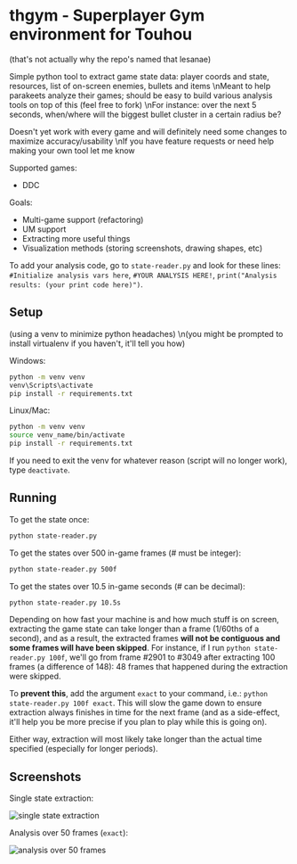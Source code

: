 # thgym - Superplayer Gym environment for Touhou
(that's not actually why the repo's named that lesanae)

Simple python tool to extract game state data: player coords and state, resources, list of on-screen enemies, bullets and items
\nMeant to help parakeets analyze their games; should be easy to build various analysis tools on top of this (feel free to fork)
\nFor instance: over the next 5 seconds, when/where will the biggest bullet cluster in a certain radius be?

Doesn't yet work with every game and will definitely need some changes to maximize accuracy/usability
\nIf you have feature requests or need help making your own tool let me know

Supported games:
* DDC

Goals:
* Multi-game support (refactoring)
* UM support
* Extracting more useful things
* Visualization methods (storing screenshots, drawing shapes, etc)

To add your analysis code, go to `state-reader.py` and look for these lines: `#Initialize analysis vars here`, `#YOUR ANALYSIS HERE!`, `print("Analysis results: (your print code here)")`.

## Setup 
(using a venv to minimize python headaches)
\n(you might be prompted to install virtualenv if you haven't, it'll tell you how)

Windows:
```bash
python -m venv venv
venv\Scripts\activate
pip install -r requirements.txt
```

Linux/Mac:
```bash
python -m venv venv
source venv_name/bin/activate
pip install -r requirements.txt
```

If you need to exit the venv for whatever reason (script will no longer work), type `deactivate`.

## Running

To get the state once:
```bash
python state-reader.py
```

To get the states over 500 in-game frames (# must be integer):
```bash
python state-reader.py 500f
```

To get the states over 10.5 in-game seconds (# can be decimal):
```bash
python state-reader.py 10.5s
```

Depending on how fast your machine is and how much stuff is on screen, extracting the game state can take longer than a frame (1/60ths of a second), and as a result, the extracted frames **will not be contiguous and some frames will have been skipped**. For instance, if I run `python state-reader.py 100f`, we'll go from frame #2901 to #3049 after extracting 100 frames (a difference of 148): 48 frames that happened during the extraction were skipped. 

To **prevent this**, add the argument `exact` to your command, i.e.: `python state-reader.py 100f exact`. This will slow the game down to ensure extraction always finishes in time for the next frame (and as a side-effect, it'll help you be more precise if you plan to play while this is going on).

Either way, extraction will most likely take longer than the actual time specified (especially for longer periods).

## Screenshots

Single state extraction:

![single state extraction](https://i.imgur.com/mKAfFJ0.png)

Analysis over 50 frames (`exact`):

![analysis over 50 frames](https://i.imgur.com/voSiS0I.png)